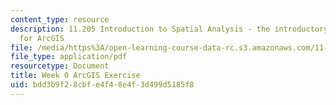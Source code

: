 ```yaml
---
content_type: resource
description: 11.205 Introduction to Spatial Analysis - the introductory lab exercise
  for ArcGIS
file: /media/https%3A/open-learning-course-data-rc.s3.amazonaws.com/11-205-introduction-to-spatial-analysis-fall-2019/bdd3b9f28cbfe4f48e4f3d499d5185f8_11.205f19_week_0_arc.pdf
file_type: application/pdf
resourcetype: Document
title: Week 0 ArcGIS Exercise
uid: bdd3b9f2-8cbf-e4f4-8e4f-3d499d5185f8
---
```

